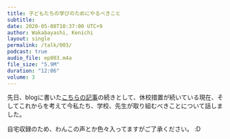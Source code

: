 ```yaml
---
title: 子どもたちの学びのためにやるべきこと
subtitle: 
date: 2020-05-08T10:37:00 UTC+9
author: Wakabayashi, Kenichi
layout: single
permalink: /talk/003/
podcast: true
audio_file: ep003.m4a
file_size: "5.9M"
duration: "12:06"
volume: 3
---
```

先日、blogに書いた[こちらの記事](/note/not-online-but-remote/)の続きとして、休校措置が続いている現在、そしてこれからを考えて今私たち、学校、先生が取り組むべきことについて話しました。

自宅収録のため、わんこの声とか色々入ってますがご了承ください。 :D
